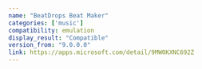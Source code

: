 ```yaml
---
name: "BeatDrops Beat Maker"
categories: ['music']
compatibility: emulation
display_result: "Compatible"
version_from: "9.0.0.0"
link: https://apps.microsoft.com/detail/9MW0KXNC692Z
---
```

